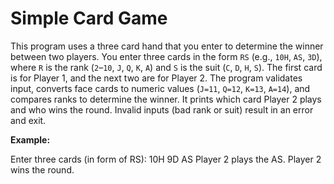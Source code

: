 # Simple Card Game

This program uses a three card hand that you enter to determine the winner between two players. You enter three cards in the form `RS` (e.g., `10H`, `AS`, `3D`), where `R` is the rank (`2`–`10`, `J`, `Q`, `K`, `A`) and `S` is the suit (`C`, `D`, `H`, `S`). The first card is for Player 1, and the next two are for Player 2. The program validates input, converts face cards to numeric values (`J=11`, `Q=12`, `K=13`, `A=14`), and compares ranks to determine the winner. It prints which card Player 2 plays and who wins the round. Invalid inputs (bad rank or suit) result in an error and exit.

**Example:**

Enter three cards (in form of RS): 10H 9D AS
Player 2 plays the AS.
Player 2 wins the round.

